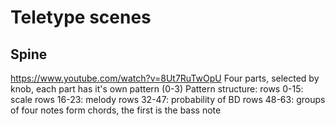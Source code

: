 # Teletype scenes
## Spine
https://www.youtube.com/watch?v=8Ut7RuTwOpU
Four parts, selected by knob, each part has it's own pattern (0-3) 
Pattern structure:
rows 0-15: scale
rows 16-23: melody
rows 32-47: probability of BD
rows 48-63: groups of four notes form chords, the first is the bass note

